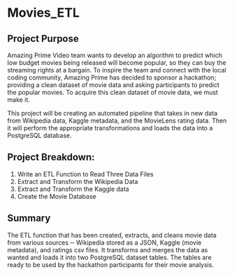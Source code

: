# Movies_ETL

## Project Purpose
Amazing Prime Video team wants to develop an algorithm to predict which low budget movies being released will become popular, so they can buy the streaming rights at a bargain. To inspire the team and connect with the local coding community, Amazing Prime has decided to sponsor a hackathon; providing a clean dataset of movie data and asking participants to predict the popular movies. To acquire this clean dataset of movie data, we must make it.

This project will be creating an automated pipeline that takes in new data from Wikipedia data, Kaggle metadata, and the MovieLens rating data. Then it will perform the appropriate transformations and loads the data into a PostgreSQL database. 

## Project Breakdown:
1) Write an ETL Function to Read Three Data Files
2) Extract and Transform the Wikipedia Data
3) Extract and Transform the Kaggle data
4) Create the Movie Database

## Summary
The ETL function that has been created, extracts, and cleans movie data from various sources ─ Wikipedia stored as a JSON, Kaggle (movie metadata), and ratings csv files. It transforms and merges the data as wanted and loads it into two PostgreSQL dataset tables. The tables are ready to be used by the hackathon participants for their movie analysis. 

